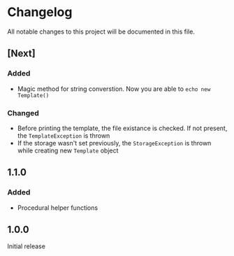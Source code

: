 # Changelog
All notable changes to this project will be documented in this file.

## [Next]

### Added
- Magic method for string converstion. Now you are able to `echo new Template()`

### Changed
- Before printing the template, the file existance is checked. If not present, the `TemplateException` is thrown
- If the storage wasn't set previously, the `StorageException` is thrown while creating new `Template` object

## 1.1.0

### Added
- Procedural helper functions

## 1.0.0

Initial release
